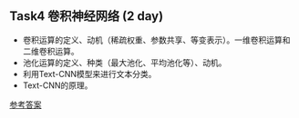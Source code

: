 ## Task4 卷积神经网络 (2 day)
* 卷积运算的定义、动机（稀疏权重、参数共享、等变表示）。一维卷积运算和二维卷积运算。
* 池化运算的定义、种类（最大池化、平均池化等）、动机。
* 利用Text-CNN模型来进行文本分类。
* Text-CNN的原理。

[参考答案](./../参考答案)